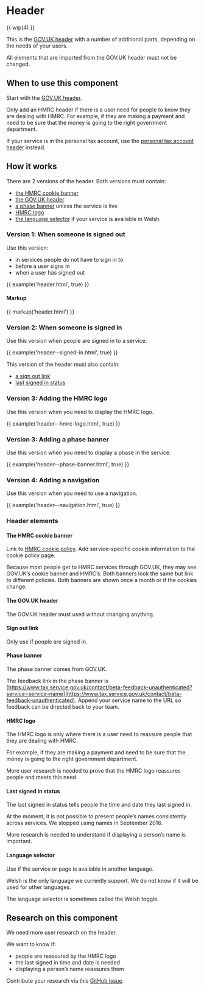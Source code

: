# Header

{{ wip(4) }}

This is the [GOV.UK header](https://www.gov.uk/service-manual/design/add-the-govuk-header-and-footer) with a number of additional parts, depending on the needs of your users.

All elements that are imported from the GOV.UK header must not be changed.

## When to use this component

Start with the [GOV.UK header](https://www.gov.uk/service-manual/design/add-the-govuk-header-and-footer).

Only add an HMRC header if there is a user need for people to know they are dealing with HMRC. For example, if they are making a payment and need to be sure that the money is going to the right government department.

If your service is in the personal tax account, use the [personal tax account header](/components/account-header/index.html) instead.

## How it works

There are 2 versions of the header. Both versions must contain:

- [the HMRC cookie banner](#the-hmrc-cookie-banner)
- [the GOV.UK header](#the-gov.uk-header)
- [a phase banner](#phase-banner) unless the service is live
- [HMRC logo](#hmrc-logo)
- [the language selector](#language-selector) if your service is available in Welsh

### Version 1: When someone is signed out

Use this version:

- in services people do not have to sign in to
- before a user signs in
- when a user has signed out

{{ example('header.html', true) }}

#### Markup

{{ markup('header.html') }}

### Version 2: When someone is signed in

Use this version when people are signed in to a service.

{{ example('header--signed-in.html', true) }}

This version of the header must also contain:

- [a sign out link](#sign-out-link)
- [last signed in status](#last-signed-in-status)

### Version 3: Adding the HMRC logo

Use this version when you need to display the HMRC logo.

{{ example('header--hmrc-logo.html', true) }}


### Version 3: Adding a phase banner

Use this version when you need to display a phase in the service.

{{ example('header--phase-banner.html', true) }}


### Version 4: Adding a navigation

Use this version when you need to use a navigation.

{{ example('header--navigation.html', true) }}

### Header elements

#### The HMRC cookie banner

Link to [HMRC cookie policy](https://www.tax.service.gov.uk/help/cookies). Add service-specific cookie information to the cookie policy page.

Because most people get to HMRC services through GOV.UK, they may see GOV.UK’s cookie banner and HMRC’s. Both banners look the same but link to different policies. Both banners are shown once a month or if the cookies change.

#### The GOV.UK header

The GOV.UK header must used without changing anything.

#### Sign out link

Only use if people are signed in.

#### Phase banner

The phase banner comes from GOV.UK.

The feedback link in the phase banner is [https://www.tax.service.gov.uk/contact/beta-feedback-unauthenticated?service=service-name](https://www.tax.service.gov.uk/contact/beta-feedback-unauthenticated). Append your service name to the URL so feedback can be directed back to your team.

#### HMRC logo

The HMRC logo is only where there is a user need to reassure people that they are dealing with HMRC.

For example, if they are making a payment and need to be sure that the money is going to the right government department.

More user research is needed to prove that the HMRC logo reassures people and meets this need.

#### Last signed in status

The last signed in status tells people the time and date they last signed in.

At the moment, it is not possible to present people’s names consistently across services. We stopped using names in September 2016.

More research is needed to understand if displaying a person’s name is important.

#### Language selector

Use if the service or page is available in another language.

Welsh is the only language we currently support. We do not know if it will be used for other languages.

The language selector is sometimes called the Welsh toggle.

## Research on this component

We need more user research on the header.

We want to know if:

- people are reassured by the HMRC logo
- the last signed in time and date is needed
- displaying a person’s name reassures them

Contribute your research via this [GitHub issue](https://github.com/hmrc/design-patterns/issues/4).
